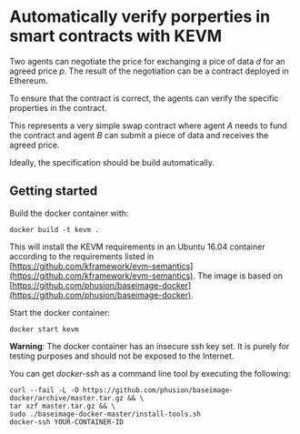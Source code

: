 # Automatically verify porperties in smart contracts with KEVM

Two agents can negotiate the price for exchanging a pice of data *d* for an agreed price *p*. The result of the negotiation can be a contract deployed in Ethereum.

To ensure that the contract is correct, the agents can verify the specific properties in the contract.

This represents a very simple swap contract where agent *A* needs to fund the contract and agent *B* can submit a piece of data and receives the agreed price.

Ideally, the specification should be build automatically.

## Getting started
Build the docker container with:
```
docker build -t kevm .
```


This will install the KEVM requirements in an Ubuntu 16.04 container according to the requirements listed in [https://github.com/kframework/evm-semantics](https://github.com/kframework/evm-semantics). The image is based on [https://github.com/phusion/baseimage-docker](https://github.com/phusion/baseimage-docker).


Start the docker container:
```
docker start kevm
```

**Warning**: The docker container has an insecure ssh key set. It is purely for testing purposes and should not be exposed to the Internet.

You can get *docker-ssh* as a command line tool by executing the following:
```
curl --fail -L -O https://github.com/phusion/baseimage-docker/archive/master.tar.gz && \
tar xzf master.tar.gz && \
sudo ./baseimage-docker-master/install-tools.sh
docker-ssh YOUR-CONTAINER-ID
```